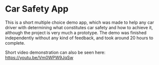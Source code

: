 # Car Safety App

This is a short multiple choice demo app, which was made to help any car driver with determining what constitutes car safety and how to achieve it, although the project is very much a prototype. The demo was finished independently without any kind of feedback, and took around 20 hours to complete. 

Short video demonstration can also be seen here: https://youtu.be/Vm0WPW9JqSw
